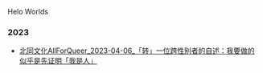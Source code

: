 Helo Worlds
### 2023
- [北同文化AllForQueer_2023-04-06_「转」一位跨性别者的自述：我要做的似乎是先证明「我是人」](https://CommonLanguage.github.io/TYarchives2023/20230329_1多元性别法律服务｜你有一份免费的法律咨询服务等待领取.html)<br>

